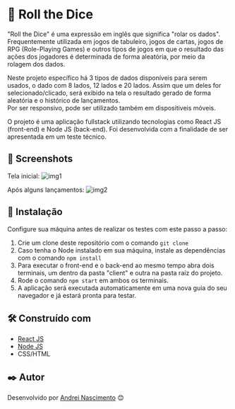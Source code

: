 # 🎲 Roll the Dice

"Roll the Dice" é uma expressão em inglês que significa "rolar os dados". 
Frequentemente utilizada em jogos de tabuleiro, jogos de cartas, jogos de RPG (Role-Playing Games)
e outros tipos de jogos em que o resultado das ações dos jogadores é determinada de forma aleatória, por meio da rolagem dos dados. 

Neste projeto específico há 3 tipos de dados disponíveis para serem usados, o dado com 8 lados, 12 lados e 20 lados.
Assim que um deles for selecionado/clicado, será exibido na tela o resultado gerado de forma aleatória e o histórico de lançamentos.  
Por ser responsivo, pode ser utilizado também em dispositiveis móveis.

O projeto é uma aplicação fullstack utilizando tecnologias como React JS (front-end) e Node JS (back-end).
Foi desenvolvida com a finalidade de ser apresentada em um teste técnico.

## 📸 Screenshots

Tela inicial:
![img1](https://user-images.githubusercontent.com/76922943/227814160-0a7e5a82-3637-4e43-8841-f56e6723dde1.png)

Após alguns lançamentos:
![img2](https://user-images.githubusercontent.com/76922943/227814163-cce7136b-d1e8-4392-8064-c29b2a68f274.png)

## 🔧 Instalação

Configure sua máquina antes de realizar os testes com este passo a passo:

1. Crie um clone deste repositório com o comando `git clone`
2. Caso tenha o Node instalado em sua máquina, instale as dependências com o comando `npm install`
3. Para executar o front-end e o back-end ao mesmo tempo abra dois terminais, um dentro da pasta "client" e outra na pasta raíz do projeto.
4. Rode o comando `npm start` em ambos os terminais.
5. A aplicação será executada automaticamente em uma nova guia do seu navegador e já estará pronta para testar.

## 🛠️ Construído com

* [React JS](https://pt-br.reactjs.org/) 
* [Node JS](https://nodejs.org/en/about)
* CSS/HTML

## ✒️ Autor

Desenvolvido por [Andrei Nascimento](https://gist.github.com/andrei-nascimento) 😊
